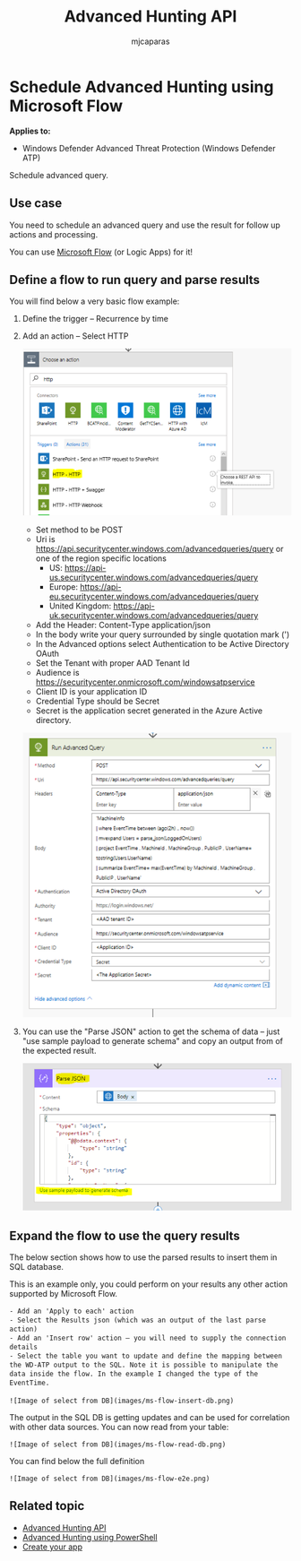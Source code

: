 ﻿---
title: Advanced Hunting API
description: Use this API to run advanced queries
keywords: apis, supported apis, advanced hunting, query
search.product: eADQiWindows 10XVcnh
ms.prod: w10
ms.mktglfcycl: deploy
ms.sitesec: library
ms.pagetype: security
ms.author: macapara
author: mjcaparas
ms.localizationpriority: medium
ms.date: 12/08/2017
---

# Schedule Advanced Hunting using Microsoft Flow 

**Applies to:**

- Windows Defender Advanced Threat Protection (Windows Defender ATP)

Schedule advanced query.

## Use case

You need to schedule an advanced query and use the result for follow up actions and processing.

You can use [Microsoft Flow](https://flow.microsoft.com/) (or Logic Apps) for it!

## Define a flow to run query and parse results

You will find below a very basic flow example:

1. Define the trigger – Recurrence by time

2. Add an action – Select HTTP

	![Image of MsFlow choose an action](images/ms-flow-choose-action.png)

	- Set method to be POST
	- Uri is https://api.securitycenter.windows.com/advancedqueries/query or one of the region specific locations
		- US: https://api-us.securitycenter.windows.com/advancedqueries/query
		- Europe: https://api-eu.securitycenter.windows.com/advancedqueries/query
		- United Kingdom: https://api-uk.securitycenter.windows.com/advancedqueries/query
	- Add the Header: Content-Type              application/json
	- In the body write your query surrounded by single quotation mark (')
	- In the Advanced options select Authentication to be Active Directory OAuth
	- Set the Tenant with proper AAD Tenant Id
	- Audience is https://securitycenter.onmicrosoft.com/windowsatpservice
	- Client ID is your application ID
	- Credential Type should be Secret
	- Secret is the application secret generated in the Azure Active directory.

	![Image of MsFlow define action](images/ms-flow-define-action.png)

3. You can use the "Parse JSON" action to get the schema of data – just "use sample payload to generate schema" and copy an output from of the expected result.

	![Image of MsFlow parse json](images/ms-flow-parse-json.png)

## Expand the flow to use the query results

The below section shows how to use the parsed results to insert them in SQL database.

This is an example only, you could perform on your results any other action supported by Microsoft Flow.

	- Add an 'Apply to each' action
	- Select the Results json (which was an output of the last parse action)
	- Add an 'Insert row' action – you will need to supply the connection details
	- Select the table you want to update and define the mapping between the WD-ATP output to the SQL. Note it is possible to manipulate the data inside the flow. In the example I changed the type of the EventTime.

	![Image of select from DB](images/ms-flow-insert-db.png)

The output in the SQL DB is getting updates and can be used for correlation with other data sources. You can now read from your table:

	![Image of select from DB](images/ms-flow-read-db.png)

You can find below the full definition

	![Image of select from DB](images/ms-flow-e2e.png)

## Related topic
- [Advanced Hunting API](run-advanced-query-windows-defender-advanced-threat-protection.md)
- [Advanced Hunting using PowerShell](run-advanced-query-windows-defender-advanced-threat-protection-sample-powershell.md)
- [Create your app](exposed-apis-windows-defender-advanced-threat-protection-new.md)